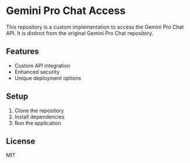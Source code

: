 # Gemini Pro Chat Access

This repository is a custom implementation to access the Gemini Pro Chat API. It is distinct from the original Gemini Pro Chat repository.

## Features

- Custom API integration
- Enhanced security
- Unique deployment options

## Setup

1. Clone the repository
2. Install dependencies
3. Run the application

## License

MIT